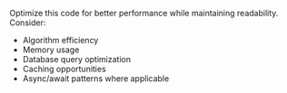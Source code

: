 Optimize this code for better performance while maintaining readability.
Consider:

- Algorithm efficiency
- Memory usage
- Database query optimization
- Caching opportunities
- Async/await patterns where applicable
